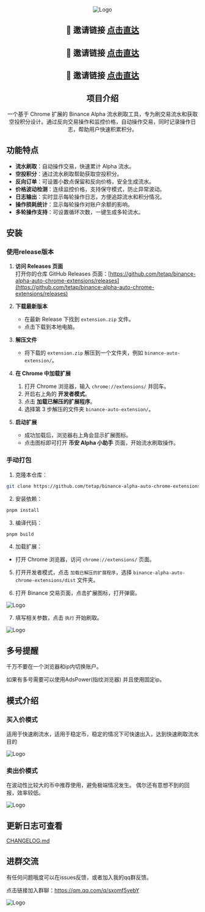<div align="center">
  <picture>
      <img alt="Logo" src="./docs/app.png" />
  </picture>

## 🚀 邀请链接 [点击直达](https://accounts.maxweb.black/register?ref=TETAP)
## 🚀 邀请链接 [点击直达](https://www.maxweb.black/referral/earn-together/refer-in-hotsummer/claim?hl=zh-CN&ref=GRO_20338_X9GMF&utm_source=default)
## 🚀 邀请链接 [点击直达](https://www.maxweb.black/activity/referral-entry/CPA?ref=CPA_00XHV1H7W5)

## 项目介绍

一个基于 Chrome 扩展的 Binance Alpha 流水刷取工具，专为刷交易流水和获取空投积分设计。通过反向交易操作和监控价格，自动操作交易，同时记录操作日志，帮助用户快速积累积分。

</div>

## 功能特点

- **流水刷取**：自动操作交易，快速累计 Alpha 流水。
- **空投积分**：通过流水刷取帮助获取空投积分。
- **反向订单**：可设置小数点保留和反向价格，安全生成流水。
- **价格波动检测**：连续监控价格，支持保守模式，防止异常波动。
- **日志输出**：实时显示每轮操作日志，方便追踪流水和积分情况。
- **操作损耗统计**：显示每轮操作对账户余额的影响。
- **多轮操作支持**：可设置循环次数，一键生成多轮流水。

## 安装

### 使用release版本

1. **访问 Releases 页面**  
   打开你的仓库 GitHub Releases 页面：[https://github.com/tetap/binance-alpha-auto-chrome-extensions/releases](https://github.com/tetap/binance-alpha-auto-chrome-extensions/releases)

2. **下载最新版本**  
   - 在最新 Release 下找到 `extension.zip` 文件。  
   - 点击下载到本地电脑。  

3. **解压文件**  
   - 将下载的 `extension.zip` 解压到一个文件夹，例如 `binance-auto-extension/`。  

4. **在 Chrome 中加载扩展**  
   1. 打开 Chrome 浏览器，输入 `chrome://extensions/` 并回车。  
   2. 开启右上角的 **开发者模式**。  
   3. 点击 **加载已解压的扩展程序**。  
   4. 选择第 3 步解压的文件夹 `binance-auto-extension/`。  

5. **启动扩展**  
   - 成功加载后，浏览器右上角会显示扩展图标。  
   - 点击图标即可打开 **币安 Alpha 小助手** 页面，开始流水刷取操作。  




### 手动打包

1. 克隆本仓库：

```bash
git clone https://github.com/tetap/binance-alpha-auto-chrome-extensions
```

2. 安装依赖：

```bash
pnpm install
```

3. 编译代码：

```bash
pnpm build
```

4. 加载扩展：
- 打开 Chrome 浏览器，访问 `chrome://extensions/` 页面。

5. 打开开发者模式，点击 `加载已解压的扩展程序`，选择 `binance-alpha-auto-chrome-extensions/dist` 文件夹。

6. 打开 Binance 交易页面，点击扩展图标，打开弹窗。

<picture>
    <img alt="Logo" src="./docs/fixed.png" />
</picture>

7. 填写相关参数，点击 `执行` 开始刷取。


<picture>
    <img alt="Logo" src="./docs/end.png" />
</picture>


## 多号提醒

千万不要在一个浏览器和ip内切换账户。

如果有多号需要可以使用AdsPower(指纹浏览器) 并且使用固定ip。


## 模式介绍

### 买入价模式 

适用于快速刷流水，适用于稳定币，稳定的情况下可快速出入，达到快速刷取流水目的

<picture>
    <img alt="Logo" src="./docs/buy.png" />
</picture>


### 卖出价模式

在波动性比较大的币中推荐使用，避免极端情况发生。 偶尔还有意想不到的回报，效率较低。

<picture>
    <img alt="Logo" src="./docs/sell.png" />
</picture>

## 更新日志可查看

[CHANGELOG.md](https://github.com/tetap/binance-alpha-auto-chrome-extensions/blob/main/CHANGELOG.md)

## 进群交流

有任何问题哦度可以在issues反馈，或者加入我的qq群反馈。

点击链接加入群聊：https://qm.qq.com/q/sxomf5yebY

<picture>
    <img alt="Logo" src="./docs/qrcode.jpg" />
</picture>
